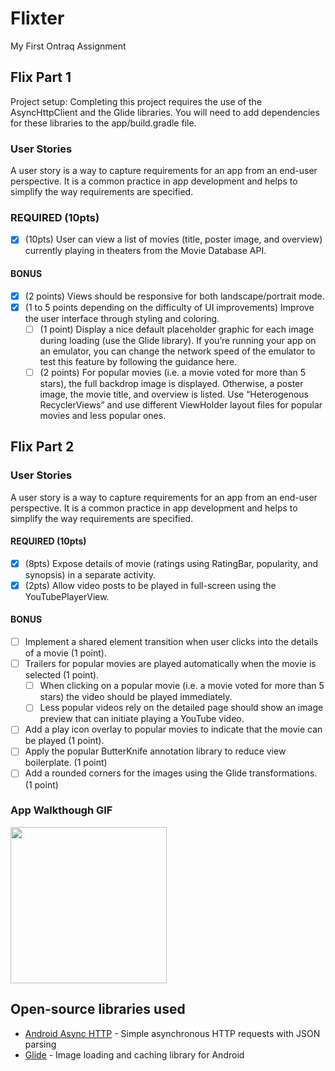 # Flixter
My First Ontraq Assignment

## Flix Part 1
Project setup: Completing this project requires the use of the AsyncHttpClient and the Glide libraries. You will need to add dependencies for these libraries to the app/build.gradle file.

### User Stories
A user story is a way to capture requirements for an app from an end-user perspective.
It is a common practice in app development and helps to simplify the way requirements are specified.

### REQUIRED (10pts)

- [x] (10pts) User can view a list of movies (title, poster image, and overview) currently playing in theaters from the Movie Database API.

#### BONUS

- [x] (2 points) Views should be responsive for both landscape/portrait mode.
- [x] (1 to 5 points depending on the difficulty of UI improvements) Improve the user interface through styling and coloring.
  - [ ] (1 point) Display a nice default placeholder graphic for each image during loading (use the Glide library). If you’re running your app on an emulator, you can change the network speed of the emulator to test this feature by following the guidance here. 
  - [ ] (2 points) For popular movies (i.e. a movie voted for more than 5 stars), the full backdrop image is displayed. Otherwise, a poster image, the movie title, and overview is listed. Use “Heterogenous RecyclerViews” and use different ViewHolder layout files for popular movies and less popular ones. 

## Flix Part 2

### User Stories
A user story is a way to capture requirements for an app from an end-user perspective.
It is a common practice in app development and helps to simplify the way requirements are specified.

#### REQUIRED (10pts)

- [x] (8pts) Expose details of movie (ratings using RatingBar, popularity, and synopsis) in a separate activity.
- [x] (2pts) Allow video posts to be played in full-screen using the YouTubePlayerView.

#### BONUS

- [ ] Implement a shared element transition when user clicks into the details of a movie (1 point).
- [ ] Trailers for popular movies are played automatically when the movie is selected (1 point).
  - [ ] When clicking on a popular movie (i.e. a movie voted for more than 5 stars) the video should be played immediately.
  - [ ] Less popular videos rely on the detailed page should show an image preview that can initiate playing a YouTube video.
- [ ] Add a play icon overlay to popular movies to indicate that the movie can be played (1 point).
- [ ] Apply the popular ButterKnife annotation library to reduce view boilerplate. (1 point)
- [ ] Add a rounded corners for the images using the Glide transformations. (1 point)

### App Walkthough GIF

<img src="https://i.imgur.com/UcrOJNJ.gif" width=250><br>


## Open-source libraries used
- [Android Async HTTP](https://github.com/codepath/CPAsyncHttpClient) - Simple asynchronous HTTP requests with JSON parsing
- [Glide](https://github.com/bumptech/glide) - Image loading and caching library for Android
